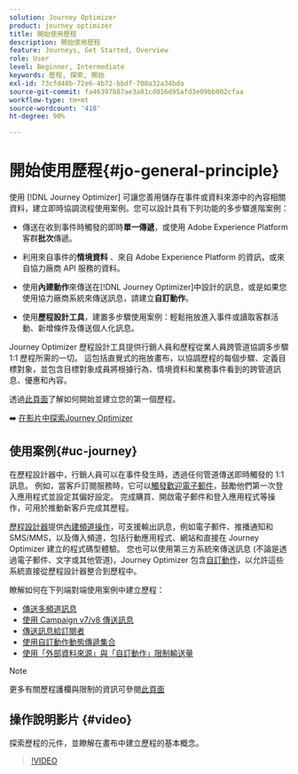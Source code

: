 ```yaml
---
solution: Journey Optimizer
product: journey optimizer
title: 開始使用歷程
description: 開始使用歷程
feature: Journeys, Get Started, Overview
role: User
level: Beginner, Intermediate
keywords: 歷程, 探索, 開始
exl-id: 73cfd48b-72e6-4b72-bbdf-700a32a34bda
source-git-commit: fa46397b87ae3a81cd016d95afd3e09bb002cfaa
workflow-type: tm+mt
source-wordcount: '418'
ht-degree: 90%

---
```



# 開始使用歷程{#jo-general-principle}

使用 [!DNL Journey Optimizer] 可讓您善用儲存在事件或資料來源中的內容相關資料，建立即時協調流程使用案例。您可以設計具有下列功能的多步驟進階案例：

* 傳送在收到事件時觸發的即時&#x200B;**單一傳遞**，或使用 Adobe Experience Platform 客群&#x200B;**批次**&#x200B;傳遞。

* 利用來自事件的&#x200B;**情境資料** 、來自 Adobe Experience Platform 的資訊，或來自協力廠商 API 服務的資料。

* 使用&#x200B;**內建動作**&#x200B;來傳送在[!DNL Journey Optimizer]中設計的訊息，或是如果您使用協力廠商系統來傳送訊息，請建立&#x200B;**自訂動作**。

* 使用&#x200B;**歷程設計工具**，建置多步驟使用案例：輕鬆拖放進入事件或讀取客群活動、新增條件及傳送個人化訊息。

Journey Optimizer 歷程設計工具提供行銷人員和歷程從業人員跨管道協調多步驟 1:1 歷程所需的一切。 這包括直覺式的拖放畫布，以協調歷程的每個步驟、定義目標對象，並包含目標對象成員將根據行為、情境資料和業務事件看到的跨管道訊息、優惠和內容。

透過[此頁面](journey-gs.md)了解如何開始並建立您的第一個歷程。

➡️ [在影片中探索Journey Optimizer](#video)

## 使用案例{#uc-journey}

在歷程設計器中，行銷人員可以在事件發生時，透過任何管道傳送即時觸發的 1:1 訊息。 例如，當客戶訂閱服務時，它可以[觸發歡迎電子郵件](message-to-subscribers-uc.md)，鼓勵他們第一次登入應用程式並設定其偏好設定。 完成購買、開啟電子郵件和登入應用程式等操作，可用於推動新客戶完成其歷程。

[歷程設計器](using-the-journey-designer.md)提供[內建頻道操作](journeys-message.md)，可支援輸出訊息，例如電子郵件、推播通知和 SMS/MMS，以及傳入頻道，包括行動應用程式、網站和直接在 Journey Optimizer 建立的程式碼型體驗。 您也可以使用第三方系統來傳送訊息 (不論是透過電子郵件、文字或其他管道)，Journey Optimizer 包含[自訂動作](using-custom-actions.md)，以允許這些系統直接從歷程設計器整合到歷程中。

瞭解如何在下列端對端使用案例中建立歷程：

* [傳送多頻道訊息](journeys-uc.md)
* [使用 Campaign v7/v8 傳送訊息](ajo-ac.md)
* [傳送訊息給訂閱者](message-to-subscribers-uc.md)
* [使用自訂動作動態傳遞集合](collections.md)
* [使用「外部資料來源」與「自訂動作」限制輸送量](limit-throughput.md)

>[!NOTE]
>
>更多有關歷程護欄與限制的資訊可參閱[此頁面](../start/guardrails.md)

## 操作說明影片 {#video}

探索歷程的元件，並瞭解在畫布中建立歷程的基本概念。

>[!VIDEO](https://video.tv.adobe.com/v/3430349?quality=12&captions=chi_hant)

